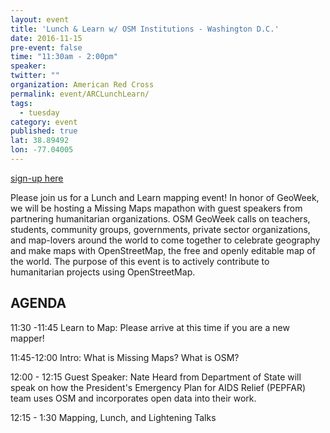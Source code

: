 ```yaml
---
layout: event
title: 'Lunch & Learn w/ OSM Institutions - Washington D.C.'
date: 2016-11-15
pre-event: false
time: "11:30am - 2:00pm"
speaker: 
twitter: ""
organization: American Red Cross
permalink: event/ARCLunchLearn/
tags: 
  - tuesday
category: event
published: true
lat: 38.89492
lon: -77.04005
---
```


[sign-up here](https://www.eventbrite.com/e/missing-maps-geoweek-lunch-and-learn-tickets-29280647204)

Please join us for a Lunch and Learn mapping event! In honor of GeoWeek, we will be hosting a Missing Maps mapathon with guest speakers from partnering humanitarian organizations.  OSM GeoWeek calls on teachers, students, community groups, governments, private sector organizations, and map-lovers around the world to come together to celebrate geography and make maps with OpenStreetMap, the free and openly editable map of the world. The purpose of this event is to actively contribute to humanitarian projects using OpenStreetMap.

## AGENDA

11:30 -11:45 Learn to Map:  Please arrive at this time if you are a new mapper!

11:45-12:00 Intro: What is Missing Maps? What is OSM? 

12:00 - 12:15 Guest Speaker: Nate Heard from Department of State will speak on how the President's Emergency Plan for AIDS Relief (PEPFAR) team uses OSM and incorporates open data into their work.

12:15 - 1:30 Mapping, Lunch, and Lightening Talks
